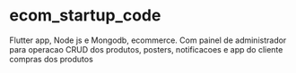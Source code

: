 # ecom_startup_code
Flutter app, Node js e Mongodb, ecommerce. Com painel de administrador para operacao CRUD dos produtos, posters, notificacoes e app do cliente compras dos produtos
